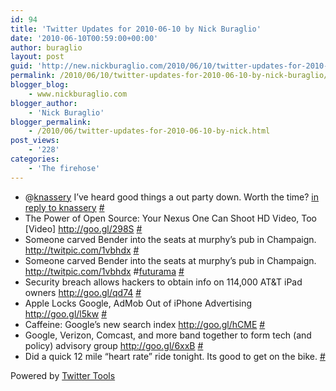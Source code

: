 ```yaml
---
id: 94
title: 'Twitter Updates for 2010-06-10 by Nick Buraglio'
date: '2010-06-10T00:59:00+00:00'
author: buraglio
layout: post
guid: 'http://new.nickburaglio.com/2010/06/10/twitter-updates-for-2010-06-10-by-nick-buraglio/'
permalink: /2010/06/10/twitter-updates-for-2010-06-10-by-nick-buraglio/
blogger_blog:
    - www.nickburaglio.com
blogger_author:
    - 'Nick Buraglio'
blogger_permalink:
    - /2010/06/twitter-updates-for-2010-06-10-by-nick.html
post_views:
    - '228'
categories:
    - 'The firehose'
---
```


- @[knassery](http://twitter.com/knassery) I’ve heard good things a out party down. Worth the time? [in reply to knassery](http://twitter.com/knassery/statuses/15759029395) [\#](http://twitter.com/buraglio/statuses/15778431848)
- The Power of Open Source: Your Nexus One Can Shoot HD Video, Too \[Video\] <http://goo.gl/298S> [\#](http://twitter.com/buraglio/statuses/15785851492)
- Someone carved Bender into the seats at murphy’s pub in Champaign. <http://twitpic.com/1vbhdx> [\#](http://twitter.com/buraglio/statuses/15791528388)
- Someone carved Bender into the seats at murphy’s pub in Champaign. <http://twitpic.com/1vbhdx> #[futurama](http://search.twitter.com/search?q=%23futurama) [\#](http://twitter.com/buraglio/statuses/15794626572)
- Security breach allows hackers to obtain info on 114,000 AT&amp;T iPad owners <http://goo.gl/qd74> [\#](http://twitter.com/buraglio/statuses/15806290523)
- Apple Locks Google, AdMob Out of iPhone Advertising <http://goo.gl/l5kw> [\#](http://twitter.com/buraglio/statuses/15806367557)
- Caffeine: Google’s new search index <http://goo.gl/hCME> [\#](http://twitter.com/buraglio/statuses/15806672109)
- Google, Verizon, Comcast, and more band together to form tech (and policy) advisory group <http://goo.gl/6xxB> [\#](http://twitter.com/buraglio/statuses/15806889952)
- Did a quick 12 mile “heart rate” ride tonight. Its good to get on the bike. [\#](http://twitter.com/buraglio/statuses/15818928808)

Powered by [Twitter Tools](http://alexking.org/projects/wordpress)